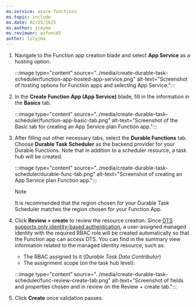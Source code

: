 ```yaml
---
ms.service: azure-functions
ms.topic: include
ms.date: 02/25/2025
ms.author: jiayma
ms.reviewer: azfuncdf
author: lilyjma
---
```


1. Navigate to the Function app creation blade and select **App Service** as a hosting option.

   :::image type="content" source="../media/create-durable-task-scheduler/function-app-hosted-app-service.png" alt-text="Screenshot of hosting options for Function apps and selecting App Service.":::

1. In the **Create Function App (App Service)** blade, fill in the information in the **Basics** tab. 

   :::image type="content" source="../media/create-durable-task-scheduler/function-app-basic-tab.png" alt-text="Screenshot of the Basic tab for creating an App Service plan Function app.":::

1. After filling out other necessary tabs, select the **Durable Functions** tab. Choose **Durable Task Scheduler** as the backend provider for your Durable Functions. Note that in addition to a scheduler resource, a task hub will be created.

   :::image type="content" source="../media/create-durable-task-scheduler/durable-func-tab.png" alt-text="Screenshot of creating an App Service plan Function app.":::

   > [!NOTE]
   > It is recommended that the region chosen for your Durable Task Scheduler matches the region chosen for your Function App. 

1. Click **Review + create** to review the resource creation. Since [DTS supports only identity-based authentication](), a user-assigned managed identity with the required RBAC role will be created automatically so that the Function app can access DTS. You can find in the summary view information related to the managed identity resource, such as:
   - The RBAC assigned to it (*Durable Task Data Contributor*) 
   - The assignment scope (on the task hub level):

   :::image type="content" source="../media/create-durable-task-scheduler/func-review-create-tab.png" alt-text="Screenshot of fields and properties chosen and in review on the Review + create tab.":::

1. Click **Create** once validation passes. 
